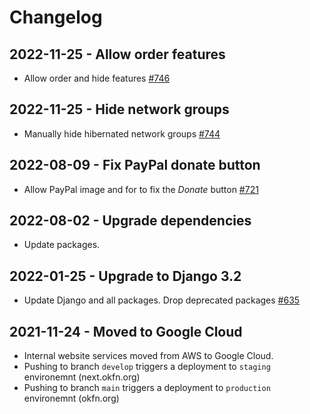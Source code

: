 # Changelog

## 2022-11-25 - Allow order features
 - Allow order and hide features [#746](https://github.com/okfn/website/pull/746)

## 2022-11-25 - Hide network groups
 - Manually hide hibernated network groups [#744](https://github.com/okfn/website/pull/744)

## 2022-08-09 - Fix PayPal donate button

 - Allow PayPal image and for to fix the _Donate_ button [#721](https://github.com/okfn/website/pull/721)

## 2022-08-02 - Upgrade dependencies

 - Update packages.


## 2022-01-25 - Upgrade to Django 3.2

 - Update Django and all packages. Drop deprecated packages [#635](https://github.com/okfn/website/pull/635)

## 2021-11-24 - Moved to Google Cloud

 - Internal website services moved from AWS to Google Cloud.
 - Pushing to branch `develop` triggers a deployment to `staging` environemnt (next.okfn.org)
 - Pushing to branch `main` triggers a deployment to `production` environemnt (okfn.org)
